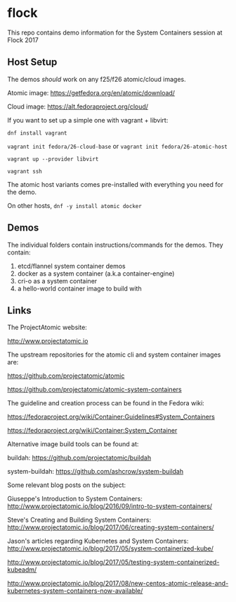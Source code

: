 # flock

This repo contains demo information for the System Containers session at Flock 2017

## Host Setup

The demos *should* work on any f25/f26 atomic/cloud images.

Atomic image: https://getfedora.org/en/atomic/download/

Cloud image: https://alt.fedoraproject.org/cloud/

If you want to set up a simple one with vagrant + libvirt:

`dnf install vagrant`

`vagrant init fedora/26-cloud-base` or `vagrant init fedora/26-atomic-host`

`vagrant up --provider libvirt`

`vagrant ssh`

The atomic host variants comes pre-installed with everything you need for the demo.

On other hosts, `dnf -y install atomic docker`

## Demos

The individual folders contain instructions/commands for the demos. They contain:

1. etcd/flannel system container demos
2. docker as a system container (a.k.a container-engine)
3. cri-o as a system container
4. a hello-world container image to build with

## Links

The ProjectAtomic website:

http://www.projectatomic.io

The upstream repositories for the atomic cli and system container images are:

https://github.com/projectatomic/atomic

https://github.com/projectatomic/atomic-system-containers

The guideline and creation process can be found in the Fedora wiki:

https://fedoraproject.org/wiki/Container:Guidelines#System_Containers

https://fedoraproject.org/wiki/Container:System_Container

Alternative image build tools can be found at:

buildah: https://github.com/projectatomic/buildah

system-buildah: https://github.com/ashcrow/system-buildah

Some relevant blog posts on the subject:

Giuseppe's Introduction to System Containers: http://www.projectatomic.io/blog/2016/09/intro-to-system-containers/

Steve's Creating and Building System Containers: http://www.projectatomic.io/blog/2017/06/creating-system-containers/

Jason's articles regarding Kubernetes and System Containers:
http://www.projectatomic.io/blog/2017/05/system-containerized-kube/

http://www.projectatomic.io/blog/2017/05/testing-system-containerized-kubeadm/

http://www.projectatomic.io/blog/2017/08/new-centos-atomic-release-and-kubernetes-system-containers-now-available/

